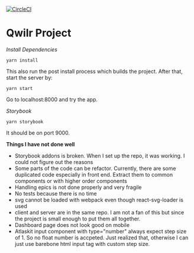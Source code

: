 [![CircleCI](https://circleci.com/gh/dmngu9/qwilr-project.svg?style=svg)](https://circleci.com/gh/dmngu9/qwilr-project)

# Qwilr Project

*Install Dependencies* 

`yarn install`

This also run the post install process which builds the project. After that, start the server by:

`yarn start`

Go to localhost:8000 and try the app.

*Storybook*

`yarn storybook`

It should be on port 9000.


**Things I have not done well**
+ Storybook addons is broken. When I set up the repo, it was working. I could not figure out the reasons
+ Some parts of the code can be refactor. Currently, there are some duplicated code especially in front end. Extract them to common components or with higher order components
+ Handling epics is not done properly and very fragile
+ No tests because there is no time
+ svg cannot be loaded with webpack even though react-svg-loader is used
+ client and server are in the same repo. I am not a fan of this but since the project is small enough to put them all together.
+ Dashboard page does not look good on mobile
+ Atlaskit input component with type="number" always expect step size of 1. So no float number is accpeted. Just realized that, otherwise I can just use barebone html input tag with custom step size.
